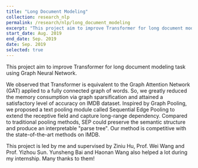 ```yaml
---
title: "Long Document Modeling"
collection: research_nlp
permalink: /research/nlp/long_document_modeling
excerpt: "This project aim to improve Transformer for long document modeling task using Graph Neural Network. We observed that Transformer is equivalent to the Graph Attention Network (GAT) applied to a fully connected graph of words. So, we greatly reduced the memory consumption via graph sparsification and attained a satisfactory level of accuracy on IMDB dataset. Inspired by Graph Pooling, we proposed a text pooling module called Sequential Edge Pooling to extend the receptive field and capture long-range dependency. Compared to traditional pooling methods, SEP could preserve the semantic structure and produce an interpretable "parse tree". Our method is competitive with the state-of-the-art methods on IMDB."
start_date: Aug. 2019
end_date: Sep. 2019
date: Sep. 2019
selected: true
---
```


This project aim to improve Transformer for long document modeling task using Graph Neural Network.

 We observed that Transformer is equivalent to the Graph Attention Network (GAT) applied to a fully connected graph of words. So, we greatly reduced the memory consumption via graph sparsification and attained a satisfactory level of accuracy on IMDB dataset. Inspired by Graph Pooling, we proposed a text pooling module called Sequential Edge Pooling to extend the receptive field and capture long-range dependency. Compared to traditional pooling methods, SEP could preserve the semantic structure and produce an interpretable "parse tree". Our method is competitive with the state-of-the-art methods on IMDB.

This project is led by me and supervised by Ziniu Hu, Prof. Wei Wang and Prof. Yizhou Sun. Yunsheng Bai and Haonan Wang also helped a lot during my internship. Many thanks to them!


